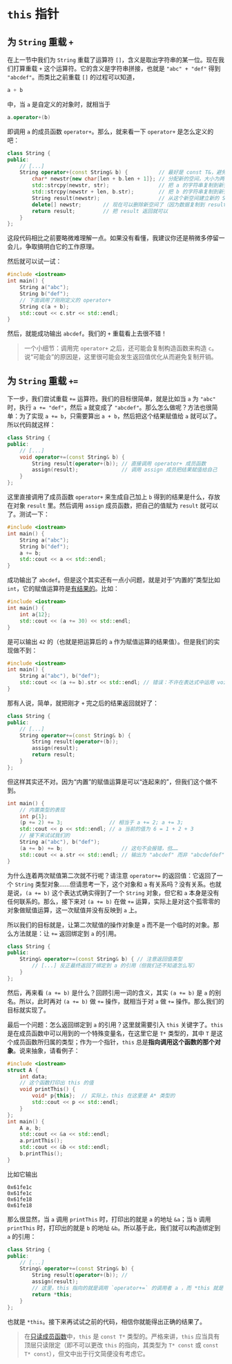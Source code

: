 # `this` 指针

## 为 `String` 重载 `+`

在上一节中我们为 `String` 重载了运算符 `[]`，含义是取出字符串的某一位。现在我们打算重载 `+` 这个运算符。它的含义是字符串拼接，也就是 `"abc" + "def"` 得到 `"abcdef"`。而类比之前重载 `[]` 的过程可以知道，
```cpp
a + b
```
中，当 `a` 是自定义的对象时，就相当于
```cpp
a.operator+(b)
```
即调用 `a` 的成员函数 `operator+`。那么，就来看一下 `operator+` 是怎么定义的吧：
```cpp
class String {
public:
    // [...]
    String operator+(const String& b) {          // 最好是 const T&，避免复制开销
        char* newstr{new char[len + b.len + 1]}; // 分配新的空间，大小为两个长度相加
        std::strcpy(newstr, str);                // 把 a 的字符串复制到新空间的前半段
        std::strcpy(newstr + len, b.str);        // 把 b 的字符串复制到新空间的后半段
        String result(newstr);                   // 从这个新空间建立新的 String 对象
        delete[] newstr;       // 现在可以删除新空间了（因为数据复制到 result 里去了）
        return result;         // 把 result 返回就可以
    }
};
```
这段代码相比之前要略微难理解一点。如果没有看懂，我建议你还是稍微多停留一会儿，争取搞明白它的工作原理。

然后就可以试一试：
```cpp
#include <iostream>
int main() {
    String a("abc");
    String b("def");
    // 下面调用了刚刚定义的 operator+
    String c(a + b); 
    std::cout << c.str << std::endl;
}
```

然后，就能成功输出 `abcdef`。我们的 `+` 重载看上去很不错！

> 一个小细节：调用完 `operator+` 之后，还可能会复制构造函数来构造 `c`。说“可能会”的原因是，这里很可能会发生返回值优化从而避免复制开销。

## 为 `String` 重载 `+=`

下一步，我们尝试重载 `+=` 运算符。我们的目标很简单，就是比如当 `a` 为 `"abc"` 时，执行 `a += "def"`，然后 `a` 就变成了 `"abcdef"`。那么怎么做呢？方法也很简单：为了实现 `a += b`，只需要算出 `a + b`，然后把这个结果赋值给 `a` 就可以了。所以代码就这样：
```cpp
class String {
public:
    // [...]
    void operator+=(const String& b) {
        String result(operator+(b)); // 直接调用 operator+ 成员函数
        assign(result);              // 调用 assign 成员把结果赋值给自己
    }
};
```
这里直接调用了成员函数 `operator+` 来生成自己加上 `b` 得到的结果是什么，存放在对象 `result` 里。然后调用 `assign` 成员函数，把自己的值赋为 `result` 就可以了。测试一下：
```cpp
#include <iostream>
int main() {
    String a("abc");
    String b("def");
    a += b;
    std::cout << a << std::endl;
}
```
成功输出了 `abcdef`。但是这个其实还有一点小问题，就是对于“内置的”类型比如 `int`，它的赋值运算符是[有结果的](ch02/part2/assignment_operator.md)。比如：
```CPP
#include <iostream>
int main() {
    int a{12};
    std::cout << (a += 30) << std::endl;
}
```
是可以输出 `42` 的（也就是把运算后的 `a` 作为赋值运算的结果值）。但是我们的实现做不到：
```cpp
#include <iostream>
int main() {
    String a("abc"), b("def");
    std::cout << (a += b).str << std::endl; // 错误：不许在表达式中运用 void 类型
}
```
那有人说，简单，就把刚才 `+` 完之后的结果返回就好了：
```cpp
class String {
public:
    // [...]
    String operator+=(const String& b) {
        String result(operator+(b));
        assign(result);
        return result;
    }
};
```
但这样其实还不对。因为“内置”的赋值运算是可以“连起来的”，但我们这个做不到。
```cpp
int main() {
    // 内置类型的表现
    int p{1};
    (p += 2) += 3;               // 相当于 a += 2; a += 3;
    std::cout << p << std::endl; // a 当前的值为 6 = 1 + 2 + 3
    // 接下来试试我们的
    String a("abc"), b("def");
    (a += b) += b;                   // 这句不会报错，但……
    std::cout << a.str << std::endl; // 输出为 "abcdef" 而非 "abcdefdef"
}
```
为什么连着两次赋值第二次就不行呢？请注意 `operator+=` 的返回值：它返回了一个 `String` 类型对象……但请思考一下，这个对象和 `a` 有关系吗？没有关系。也就是说，`(a += b)` 这个表达式确实得到了一个 `String` 对象，但它和 `a` 本身是没有任何联系的。那么，接下来对 `(a += b)` 在做 `+=` 运算，实际上是对这个孤零零的对象做赋值运算，这一次赋值并没有反映到 `a` 上。

所以我们的目标就是，让第二次赋值的操作对象是 `a` 而不是一个临时的对象。那么方法就是：让 `+=` 返回绑定到 `a` 的引用。
```cpp
class String {
public:
    String& operator+=(const String& b) { // 注意返回值类型
        // [...] 反正最终返回了绑定到 a 的引用（但我们还不知道怎么写）
    }
};
```
然后，再来看 `(a += b)` 是什么？回顾引用一词的含义，其实 `(a += b)` 是 `a` 的别名。所以，此时再对 `(a += b)` 做 `+=` 操作，就相当于对 `a` 做 `+=` 操作。那么我们的目标就实现了。

最后一个问题：怎么返回绑定到 `a` 的引用？这里就需要引入 `this` 关键字了。`this` 是在成员函数中可以用到的一个特殊变量名，在这里它是 `T*` 类型的，其中 `T` 是这个成员函数所归属的类型；作为一个指针，`this` 总是**指向调用这个函数的那个对象**。说来抽象，请看例子：

```CPP
#include <iostream>
struct A {
    int data;
    // 这个函数打印出 this 的值
    void printThis() {
        void* p{this};  // 实际上，this 在这里是 A* 类型的
        std::cout << p << std::endl;
    }
};
int main() {
    A a, b;
    std::cout << &a << std::endl;
    a.printThis();
    std::cout << &b << std::endl;
    b.printThis();
}
```
比如它输出
```io
0x61fe1c
0x61fe1c
0x61fe18
0x61fe18
```
那么很显然，当 `a` 调用 `printThis` 时，打印出的就是 `a` 的地址 `&a`；当 `b` 调用 `printThis` 时，打印出的就是 `b` 的地址 `&b`。所以基于此，我们就可以构造绑定到 `a` 的引用：
```cpp
class String {
public:
    // [...]
    String& operator+=(const String& b) {
        String result(operator+(b)); //
        assign(result);
        // 这里，this 指向的就是调用 `operator+=` 的调用者 a ，而 *this 就是 a 本身了
        return *this; 
    }
};
```
也就是 `*this`。接下来再试试之前的代码，相信你就能得出正确的结果了。

> 在[只读成员函数](ch06/const_member_function.md)中，`this` 是 `const T*` 类型的。严格来讲，`this` 应当具有顶层只读限定（即不可以更改 `this` 的指向，其类型为 `T* const` 或 `const T* const`），但文中出于行文简便没有考虑它。
